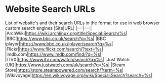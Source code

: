 # Website Search URLs

List of website's and their search URLs in the format for use in web browser custom search engines
|Site|URL|
|---|---|
|ArchWiki|https://wiki.archlinux.org/title/Special:Search/%s|
|BBC|https://www.bbc.co.uk/search?q=%s|
|BBC iplayer|https://www.bbc.co.uk/iplayer/search?q=%s|
|Flickr|https://www.flickr.com/search/?text=%s|
|imdb.com|https://www.imdb.com/find/?q=%s|
|ITVX|https://www.itv.com/watch/search?q=%s|
|Just Watch (UK)|https://www.justwatch.com/uk/search?q=%s|
|Steam Store|https://store.steampowered.com/search/?term=%s|
|Wikivoyage|https://en.wikivoyage.org/wiki/Special:Search?search=%s|

